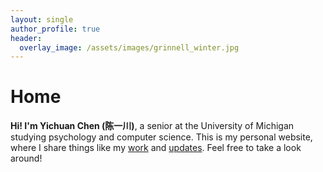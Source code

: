 ```yaml
---
layout: single
author_profile: true
header:
  overlay_image: /assets/images/grinnell_winter.jpg
---
```

# Home

**Hi! I'm Yichuan Chen (陈一川)**, a senior at the University of Michigan studying psychology and computer science.
This is my personal website, where I share things like my [work](/work/) and [updates](/updates/). Feel free to take a look around!
